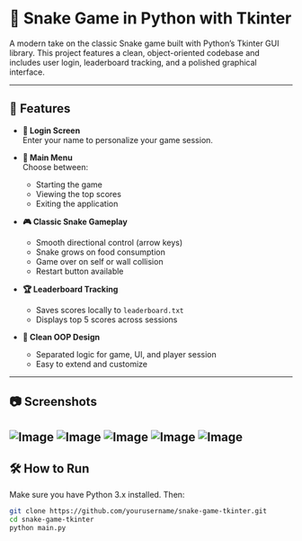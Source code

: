 # 🐍 Snake Game in Python with Tkinter

A modern take on the classic Snake game built with Python’s Tkinter GUI library. This project features a clean, object-oriented codebase and includes user login, leaderboard tracking, and a polished graphical interface.

---

## 🚀 Features

- **🔐 Login Screen**  
  Enter your name to personalize your game session.

- **🧭 Main Menu**  
  Choose between:
  - Starting the game
  - Viewing the top scores
  - Exiting the application

- **🎮 Classic Snake Gameplay**  
  - Smooth directional control (arrow keys)  
  - Snake grows on food consumption  
  - Game over on self or wall collision  
  - Restart button available

- **🏆 Leaderboard Tracking**  
  - Saves scores locally to `leaderboard.txt`  
  - Displays top 5 scores across sessions

- **🧼 Clean OOP Design**  
  - Separated logic for game, UI, and player session  
  - Easy to extend and customize

---

## 📷 Screenshots

![Image](https://github.com/user-attachments/assets/1cef58b3-3fb4-445a-a399-01e569f44d94)
![Image](https://github.com/user-attachments/assets/cd4f2678-1373-477a-842e-6cdc60b617f9)
![Image](https://github.com/user-attachments/assets/c74172da-381b-432c-b1f7-d4f236b146be)
![Image](https://github.com/user-attachments/assets/e31ab76b-1be8-4316-bfa9-e4935409f748)
![Image](https://github.com/user-attachments/assets/f100f946-a0f9-40d6-b5ec-91708171f6dc)
---

## 🛠️ How to Run

Make sure you have Python 3.x installed. Then:

```bash
git clone https://github.com/yourusername/snake-game-tkinter.git
cd snake-game-tkinter
python main.py
